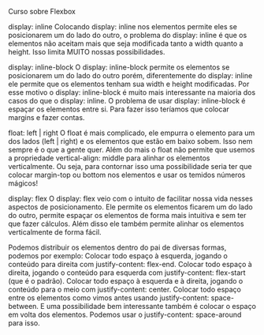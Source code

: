 Curso sobre Flexbox

display: inline
Colocando display: inline nos elementos permite eles se posicionarem um do lado do outro, o problema do display: inline é que os elementos não aceitam mais que seja modificada tanto a width quanto a height. Isso limita MUITO nossas possibilidades.

display: inline-block
O display: inline-block permite os elementos se posicionarem um do lado do outro porém, diferentemente do display: inline ele permite que os elementos tenham sua width e height modificadas. Por esse motivo o display: inline-block é muito mais interessante na maioria dos casos do que o display: inline.
O problema de usar display: inline-block é espaçar os elementos entre si. Para fazer isso teríamos que colocar margins e fazer contas.

float: left | right
O float é mais complicado, ele empurra o elemento para um dos lados (left | right) e os elementos que estão em baixo sobem. Isso nem sempre é o que a gente quer. Além do mais o float não permite que usemos a propriedade vertical-align: middle para alinhar os elementos verticalmente. Ou seja, para contornar isso uma possibilidade seria ter que colocar margin-top ou bottom nos elementos e usar os temidos números mágicos!

display: flex
O display: flex veio com o intuito de facilitar nossa vida nesses aspectos de posicionamento. Ele permite os elementos ficarem um do lado do outro, permite espaçar os elementos de forma mais intuitiva e sem ter que fazer cálculos. Além disso ele também permite alinhar os elementos verticalmente de forma fácil.


Podemos distribuir os elementos dentro do pai de diversas formas, podemos por exemplo:
Colocar todo espaço à esquerda, jogando o conteúdo para direita com justify-content: flex-end.
Colocar todo espaço à direita, jogando o conteúdo para esquerda com justify-content: flex-start (que é o padrão).
Colocar todo espaço à esquerda e à direita, jogando o conteúdo para o meio com justify-content: center.
Colocar todo espaço entre os elementos como vimos antes usando justify-content: space-between.
E uma possibilidade bem interessante também é colocar o espaço em volta dos elementos. Podemos usar o justify-content: space-around para isso.

